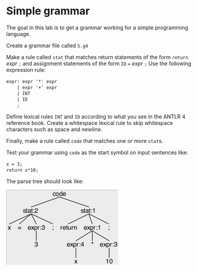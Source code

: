 # Simple grammar

The goal in this lab is to get a grammar working for a simple programming language.

Create a grammar file called `S.g4`

Make a rule called `stat` that matches return statements of the form `return` *expr* `;` and assignment statements of the form `ID` `=` *expr* `;` Use the following expression rule:

```
expr: expr '*' expr
    | expr '+' expr
    | INT
    | ID
    ;
```

Define lexical rules `INT` and `ID` according to what you see in the ANTLR 4 reference book.  Create a whitespace lexical rule to skip whitespace characters such as space and newline.

Finally, make a rule called `code` that matches one or more `stat`s.

Test your grammar using `code` as the start symbol on input sentences like:

```
x = 3;
return x*10;
```

The parse tree should look like:

<img src=images/statgram.png width=300>
